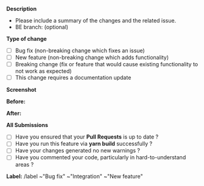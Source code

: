 **Description**

- Please include a summary of the changes and the related issue.
- BE branch: (optional)

**Type of change**

- [ ] Bug fix (non-breaking change which fixes an issue)
- [ ] New feature (non-breaking change which adds functionality)
- [ ] Breaking change (fix or feature that would cause existing functionality to not work as expected)
- [ ] This change requires a documentation update

**Screenshot**

**Before:**

**After:**

**All Submissions**

- [ ] Have you ensured that your **Pull Requests** is up to date ?
- [ ] Have you run this feature via **yarn build** successfully ?
- [ ] Have your changes generated no new warnings ?
- [ ] Have you commented your code, particularly in hard-to-understand areas ?

**Label:**
/label ~"Bug fix" ~"Integration" ~"New feature"
